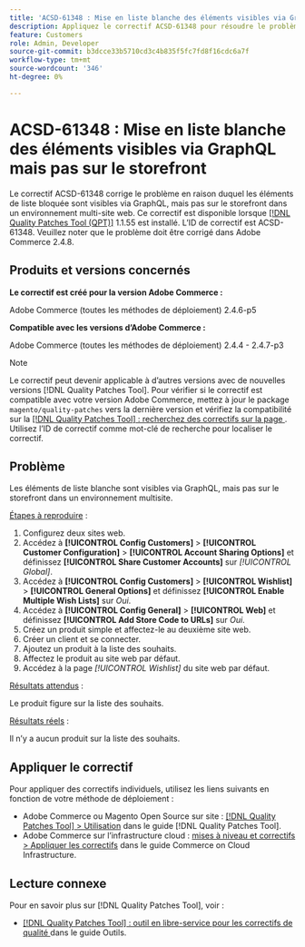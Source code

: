 ```yaml
---
title: 'ACSD-61348 : Mise en liste blanche des éléments visibles via GraphQL mais pas sur le storefront'
description: Appliquez le correctif ACSD-61348 pour résoudre le problème Adobe Commerce en raison duquel les éléments de liste bloquée sont visibles via GraphQL, mais pas sur le storefront dans un environnement multi-site.
feature: Customers
role: Admin, Developer
source-git-commit: b3dcce33b5710cd3c4b835f5fc7fd8f16cdc6a7f
workflow-type: tm+mt
source-wordcount: '346'
ht-degree: 0%

---
```


# ACSD-61348 : Mise en liste blanche des éléments visibles via GraphQL mais pas sur le storefront

Le correctif ACSD-61348 corrige le problème en raison duquel les éléments de liste bloquée sont visibles via GraphQL, mais pas sur le storefront dans un environnement multi-site web. Ce correctif est disponible lorsque [[!DNL Quality Patches Tool (QPT)]](/help/tools/quality-patches-tool/quality-patches-tool-to-self-serve-quality-patches.md) 1.1.55 est installé. L’ID de correctif est ACSD-61348. Veuillez noter que le problème doit être corrigé dans Adobe Commerce 2.4.8.

## Produits et versions concernés

**Le correctif est créé pour la version Adobe Commerce :**

Adobe Commerce (toutes les méthodes de déploiement) 2.4.6-p5

**Compatible avec les versions d’Adobe Commerce :**

Adobe Commerce (toutes les méthodes de déploiement) 2.4.4 - 2.4.7-p3

>[!NOTE]
>
>Le correctif peut devenir applicable à d’autres versions avec de nouvelles versions [!DNL Quality Patches Tool]. Pour vérifier si le correctif est compatible avec votre version Adobe Commerce, mettez à jour le package `magento/quality-patches` vers la dernière version et vérifiez la compatibilité sur la [[!DNL Quality Patches Tool] : recherchez des correctifs sur la page ](https://experienceleague.adobe.com/tools/commerce-quality-patches/index.html?lang=fr). Utilisez l’ID de correctif comme mot-clé de recherche pour localiser le correctif.

## Problème

Les éléments de liste blanche sont visibles via GraphQL, mais pas sur le storefront dans un environnement multisite.

<u>Étapes à reproduire</u> :

1. Configurez deux sites web.
1. Accédez à **[!UICONTROL Config Customers]** > **[!UICONTROL Customer Configuration]** > **[!UICONTROL Account Sharing Options]** et définissez **[!UICONTROL Share Customer Accounts]** sur *[!UICONTROL Global]*.
1. Accédez à **[!UICONTROL Config Customers]** > **[!UICONTROL Wishlist]** > **[!UICONTROL General Options]** et définissez **[!UICONTROL Enable Multiple Wish Lists]** sur *Oui*.
1. Accédez à **[!UICONTROL Config General]** > **[!UICONTROL Web]** et définissez **[!UICONTROL Add Store Code to URLs]** sur *Oui*.
1. Créez un produit simple et affectez-le au deuxième site web.
1. Créer un client et se connecter.
1. Ajoutez un produit à la liste des souhaits.
1. Affectez le produit au site web par défaut.
1. Accédez à la page *[!UICONTROL Wishlist]* du site web par défaut.

<u>Résultats attendus</u> :

Le produit figure sur la liste des souhaits.

<u>Résultats réels</u> :

Il n’y a aucun produit sur la liste des souhaits.

## Appliquer le correctif

Pour appliquer des correctifs individuels, utilisez les liens suivants en fonction de votre méthode de déploiement :

* Adobe Commerce ou Magento Open Source sur site : [[!DNL Quality Patches Tool] > Utilisation](/help/tools/quality-patches-tool/usage.md) dans le guide [!DNL Quality Patches Tool].
* Adobe Commerce sur l’infrastructure cloud : [mises à niveau et correctifs > Appliquer les correctifs](https://experienceleague.adobe.com/docs/commerce-cloud-service/user-guide/develop/upgrade/apply-patches.html?lang=fr) dans le guide Commerce on Cloud Infrastructure.

## Lecture connexe

Pour en savoir plus sur [!DNL Quality Patches Tool], voir :

* [[!DNL Quality Patches Tool] : outil en libre-service pour les correctifs de qualité ](/help/tools/quality-patches-tool/quality-patches-tool-to-self-serve-quality-patches.md) dans le guide Outils.
